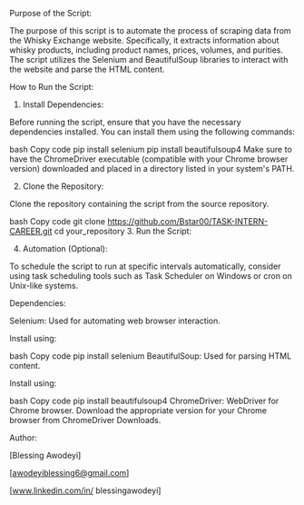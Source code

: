 Purpose of the Script:

The purpose of this script is to automate the process of scraping data from the Whisky Exchange website. Specifically, it extracts information about whisky products, including product names, prices, volumes, and purities. The script utilizes the Selenium and BeautifulSoup libraries to interact with the website and parse the HTML content.

How to Run the Script:

1. Install Dependencies:

Before running the script, ensure that you have the necessary dependencies installed. You can install them using the following commands:

bash
Copy code
pip install selenium
pip install beautifulsoup4
Make sure to have the ChromeDriver executable (compatible with your Chrome browser version) downloaded and placed in a directory listed in your system's PATH.

2. Clone the Repository:

Clone the repository containing the script from the source repository.

bash
Copy code
git clone https://github.com/Bstar00/TASK-INTERN-CAREER.git
cd your_repository
3. Run the Script:



4. Automation (Optional):

To schedule the script to run at specific intervals automatically, consider using task scheduling tools such as Task Scheduler on Windows or cron on Unix-like systems.

Dependencies:

Selenium: Used for automating web browser interaction.

Install using:

bash
Copy code
pip install selenium
BeautifulSoup: Used for parsing HTML content.

Install using:

bash
Copy code
pip install beautifulsoup4
ChromeDriver: WebDriver for Chrome browser. Download the appropriate version for your Chrome browser from ChromeDriver Downloads.


Author:

[Blessing Awodeyi]

[awodeyiblessing6@gmail.com]

[www.linkedin.com/in/
blessingawodeyi]


